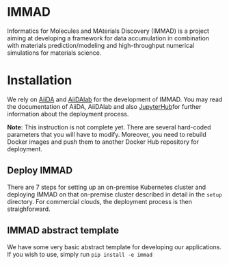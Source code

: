 # IMMAD
Informatics for Molecules and MAterials Discovery (IMMAD) is a project aiming at developing a framework for data accumulation in combination with materials prediction/modeling and high-throughput numerical simulations for materials science.

# Installation
We rely on [AiiDA](https://www.aiida.net/) and [AiiDAlab](https://www.aiidalab.net/) for the development of IMMAD. You may read the documentation of AiiDA, AiiDAlab and also [JupyterHub](https://jupyter.org/hub)for further information about the deployment process.

**Note**: This instruction is not complete yet. There are several hard-coded parameters that you will have to modify. Moreover, you need to rebuild Docker images and push them to another Docker Hub repository for deployment. 

## Deploy IMMAD
There are 7 steps for setting up an on-premise Kubernetes cluster and deploying IMMAD on that on-premise cluster described in detail in the `setup` directory. For commercial clouds, the deployment process is then straighforward.

## IMMAD abstract template
We have some very basic abstract template for developing our applications. If you wish to use, simply run
`
pip install -e immad
`
